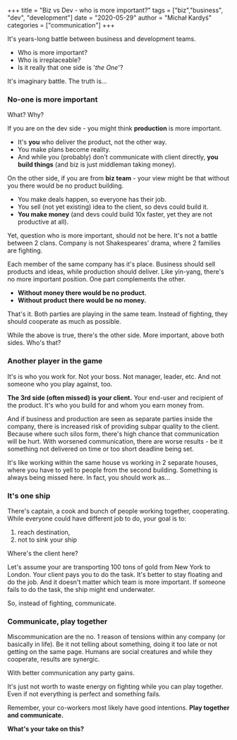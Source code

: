 +++
title = "Biz vs Dev - who is more important?"
tags = ["biz","business", "dev", "development"]
date = "2020-05-29"
author = "Michał Kardyś"
categories = ["communication"]
+++ 

It's years-long battle between business and development teams. 

- Who is more important? 
- Who is irreplaceable? 
- Is it really that one side is '*the One*'?

It's imaginary battle. The truth is...
<!--more-->
### No-one is more important

What? Why? 

If you are on the dev side - you might think **production** is more important. 

- It's **you** who deliver the product, not the other way. 
- You make plans become reality. 
- And while you (probably) don't communicate with client directly, **you build things** (and biz is just middleman taking money).

On the other side, if you are from **biz team** - your view might be that without you there would be no product building. 

- You make deals happen, so everyone has their job. 
- You sell (not yet existing) idea to the client, so devs could build it. 
- **You make money** (and devs could build 10x faster, yet they are not productive at all). 

Yet, question who is more important, should not be here. It's not a battle between 2 clans. Company is not Shakespeares' drama, where 2 families are fighting. 

Each member of the same company has it's place. Business should sell products and ideas, while production should deliver. Like yin-yang, there's no more important position. One part complements the other.

- **Without money there would be no product.**
- **Without product there would be no money.**

That's it. Both parties are playing in the same team. Instead of fighting, they should cooperate as much as possible. 

While the above is true, there's the other side. More important, above both sides. Who's that?

### Another player in the game 

It's is who you work for. Not your boss. Not manager, leader, etc. And not someone who you play against, too.

**The 3rd side (often missed) is your client.** Your end-user and recipient of the product. It's who you build for and whom you earn money from.

And if business and production are seen as separate parties inside the company, there is increased risk of providing subpar quality to the client. Because where such silos form, there's high chance that communication will be hurt. With worsened communication, there are worse results - be it something not delivered on time or too short deadline being set. 

It's like working within the same house vs working in 2 separate houses, where you have to yell to people from the second building. Something is always being missed here. In fact, you should work as...

### It's one ship

There's captain, a cook and bunch of people working together, cooperating. While everyone could have different job to do, your goal is to:

1. reach destination,
2. not to sink your ship

Where's the client here? 

Let's assume your are transporting 100 tons of gold from New York to London. Your client pays you to do the task. It's better to stay floating and do the job. And it doesn't matter which team is more important. If someone fails to do the task, the ship might end underwater. 

So, instead of fighting, communicate.

### Communicate, play together

Miscommunication are the no. 1 reason of tensions within any company (or basically in life). Be it not telling about something, doing it too late or not getting on the same page. Humans are social creatures and while they cooperate, results are synergic.

With better communication any party gains. 

It's just not worth to waste energy on fighting while you can play together. Even if not everything is perfect and something fails. 

Remember, your co-workers most likely have good intentions. **Play together and communicate.**



**What's your take on this?** 